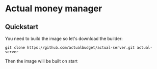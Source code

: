 # Actual money manager


## Quickstart

You need to build the image so let's download the builder:
```
git clone https://github.com/actualbudget/actual-server.git actual-server
```

Then the image will be built on start
